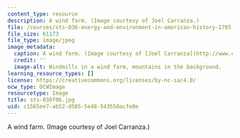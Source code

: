 ```yaml
---
content_type: resource
description: A wind farm. (Image courtesy of Joel Carranza.)
file: /courses/sts-038-energy-and-environment-in-american-history-1705-2005-fall-2006/c1565ee7ab52d5855e48543550acfe8e_sts-038f06.jpg
file_size: 61173
file_type: image/jpeg
image_metadata:
  caption: A wind farm. (Image courtesy of [Joel Carranza](http://www.carranza-collective.com/joel/).)
  credit: ''
  image-alt: Windmills in a wind farm, mountains in the background.
learning_resource_types: []
license: https://creativecommons.org/licenses/by-nc-sa/4.0/
ocw_type: OCWImage
resourcetype: Image
title: sts-038f06.jpg
uid: c1565ee7-ab52-d585-5e48-543550acfe8e
---
```

A wind farm. (Image courtesy of Joel Carranza.)